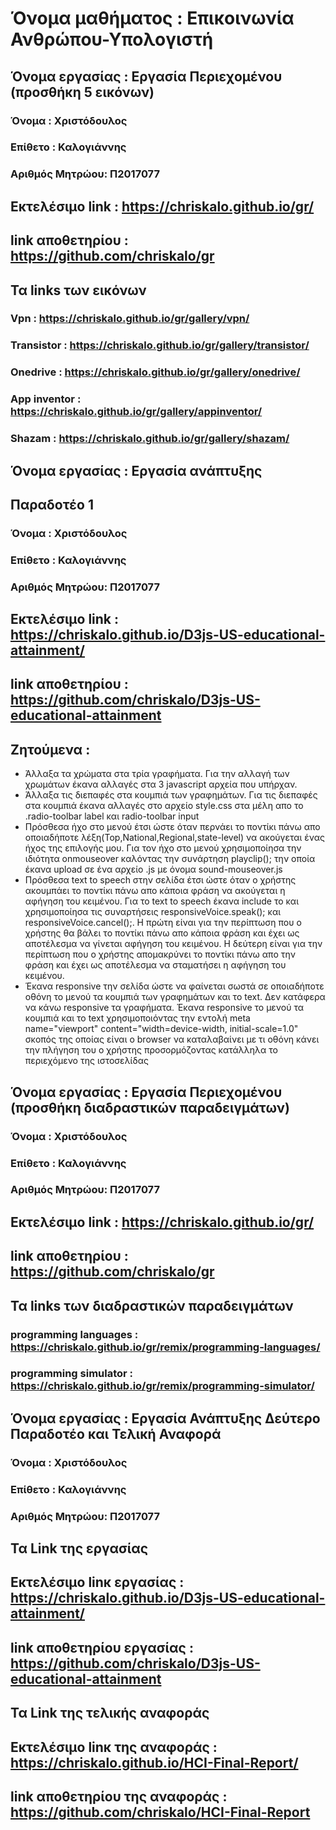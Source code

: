 
# Όνομα μαθήματος : Επικοινωνία Ανθρώπου-Υπολογιστή
## Όνομα εργασίας : Εργασία Περιεχομένου (προσθήκη 5 εικόνων)
### Όνομα : Χριστόδουλος
### Επίθετο : Καλογιάννης
### Αριθμός Μητρώου: Π2017077
 ## Eκτελέσιμο link : https://chriskalo.github.io/gr/
 ## link αποθετηρίου : https://github.com/chriskalo/gr
 ## Τα links των εικόνων
  ### Vpn : https://chriskalo.github.io/gr/gallery/vpn/
  ### Transistor : https://chriskalo.github.io/gr/gallery/transistor/
  ### Onedrive : https://chriskalo.github.io/gr/gallery/onedrive/
  ### App inventor : https://chriskalo.github.io/gr/gallery/appinventor/
  ### Shazam : https://chriskalo.github.io/gr/gallery/shazam/
  
 ## Όνομα εργασίας : Εργασία ανάπτυξης
 ## Παραδοτέο 1
 ### Όνομα : Χριστόδουλος
 ### Επίθετο : Καλογιάννης
 ### Αριθμός Μητρώου: Π2017077
 
 ## Eκτελέσιμο link : https://chriskalo.github.io/D3js-US-educational-attainment/
 ## link αποθετηρίου : https://github.com/chriskalo/D3js-US-educational-attainment
 
 ## Ζητούμενα :
 
  - Άλλαξα τα χρώματα στα τρία γραφήματα.
    Για την αλλαγή των χρωμάτων έκανα αλλαγές στα 3 javascript αρχεία που υπήρχαν.
  - Άλλαξα τις διεπαφές στα κουμπιά των γραφημάτων.
    Για τις διεπαφές στα κουμπιά έκανα αλλαγές στο αρχείο style.css στα μέλη απο το .radio-toolbar label και radio-toolbar input
  - Πρόσθεσα ήχο στο μενού έτσι ώστε όταν περνάει το ποντίκι πάνω απο οποιαδήποτε λέξη(Top,National,Regional,state-level) να ακούγεται ένας     ήχος της επιλογής μου.
  Για τον ήχο στο μενού χρησιμοποίησα την ιδιότητα onmouseover καλόντας την συνάρτηση playclip(); την οποία έκανα upload σε ένα αρχείο .js με όνομα sound-mouseover.js
  - Πρόσθεσα text to speech στην σελίδα έτσι ώστε όταν ο χρήστης ακουμπάει το ποντίκι πάνω απο κάποια φράση να ακούγεται η αφήγηση του         κειμένου.
    Για το text to speech έκανα include το <script src='https://code.responsivevoice.org/responsivevoice.js'></script> και χρησιμοποίησα  τις συναρτήσεις responsiveVoice.speak(); και responsiveVoice.cancel();. Η πρώτη είναι για την περίπτωση που ο χρήστης θα βάλει το ποντίκι πάνω απο κάποια φράση και έχει ως αποτέλεσμα να γίνεται αφήγηση του κειμένου. Η δεύτερη είναι για την περίπτωση που ο χρήστης απομακρύνει το ποντίκι πάνω απο την φράση και έχει ως αποτέλεσμα να σταματήσει η αφήγηση του κειμένου.
  - Έκανα responsive την σελίδα ώστε να φαίνεται σωστά σε οποιαδήποτε οθόνη το μενού τα κουμπιά των γραφημάτων και το text. Δεν κατάφερα να     κάνω responsive τα γραφήματα.
  Έκανα responsive το μενού τα κουμπιά και το text χρησιμοποιόντας την εντολή meta name="viewport" content="width=device-width, initial-scale=1.0" σκοπός της οποίας είναι ο browser να καταλαβαίνει με τι οθόνη κάνει την πλήγηση του ο χρήστης προσορμόζοντας κατάλληλα το περιεχόμενο της ιστοσελίδας
  
  
## Όνομα εργασίας : Εργασία Περιεχομένου (προσθήκη διαδραστικών παραδειγμάτων)
### Όνομα : Χριστόδουλος
### Επίθετο : Καλογιάννης
### Αριθμός Μητρώου: Π2017077
## Eκτελέσιμο link : https://chriskalo.github.io/gr/
## link αποθετηρίου : https://github.com/chriskalo/gr
## Τα links των διαδραστικών παραδειγμάτων 
 ### programming languages : https://chriskalo.github.io/gr/remix/programming-languages/
 ### programming simulator : https://chriskalo.github.io/gr/remix/programming-simulator/
 
## Όνομα εργασίας : Εργασία Ανάπτυξης Δεύτερο Παραδοτέο και Τελική Αναφορά
### Όνομα : Χριστόδουλος
### Επίθετο : Καλογιάννης
### Αριθμός Μητρώου: Π2017077
## Τα Link της εργασίας 
## Eκτελέσιμο linκ εργασίας : https://chriskalo.github.io/D3js-US-educational-attainment/
## link αποθετηρίου εργασίας : https://github.com/chriskalo/D3js-US-educational-attainment
## Τα Link της τελικής αναφοράς 
## Eκτελέσιμο linκ της αναφοράς : https://chriskalo.github.io/HCI-Final-Report/
## link αποθετηρίου της αναφοράς : https://github.com/chriskalo/HCI-Final-Report



  
 
 
